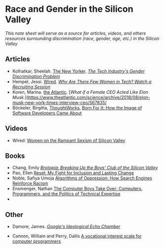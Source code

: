 # Race and Gender in the Silicon Valley

*This note sheet will serve as a source for articles, videos, and others resources surrounding discrimination (race, gender, age, etc.) in the Silicon Valley*

 ## Articles 

- Kolhatkar, Sheelah. [The New Yorker](newyorker.com). [*The Tech Industry's Gender Discrimination Problem*](https://www.newyorker.com/magazine/2017/11/20/the-tech-industrys-gender-discrimination-problem)
- Hempel, Jessi. [Wired](wired.com). [*Why Are There Few Women in Tech? Watch a Recruiting Session*](https://www.wired.com/story/why-are-there-few-women-in-tech-watch-a-recruiting-session/)
- Koren, Marina. [the Atlantic](theatlantic.com). [*What if a Female CEO Acted Like Elon Musk.*](https://www.theatlantic.com/science/archive/2018/08/elon-musk-new-york-times-interview-ceo/567835/
- Böckeler, Birgitta, [ThoughtWorks](thoughtworks.com), [Born For It: How the Image of Software Developers Came About](https://www.thoughtworks.com/insights/blog/born-it-how-image-software-developers-came-about)

## Videos

- Wired: [Women on the Rampant Sexism of Silicon Valley](http://video.wired.com/watch/women-engineers-on-the-rampant-sexism-of-silicon-valley)

## Books

- Chang, Emily [*Brotopia: Breaking Up the Boys' Club of the Silicon Valley*](https://www.amazon.com/Brotopia-Breaking-Boys-Silicon-Valley/dp/0735213534/ref=sr_1_1?ie=UTF8&qid=1537075009&sr=8-1)
- Pao, Ellen [Reset: My Fight for Inclusion and Lasting Change](https://www.amazon.com/Reset-Fight-Inclusion-Lasting-Change/dp/039959101X)
- Noble, Safiya Umoja [Algorithms of Oppression: How Search Engines Reinforce Racism](https://www.amazon.com/Algorithms-Oppression-Search-Engines-Reinforce/dp/1479837245)
- Ensmenger, Nathan [The Computer Boys Take Over: Computers, Programmers, and the Politics of Technical Expertise](https://www.amazon.com/Computer-Boys-Take-Over-Programmers/dp/0262517965)
- 


## Other 

- Damore, James. [*Google's Ideological Echo Chamber*](https://assets.documentcloud.org/documents/3914586/Googles-Ideological-Echo-Chamber.pdf)

- Cannon, William and Perry, Dallis [A vocational interest scale for computer programmers](https://dl.acm.org/purchase.cfm?id=1142628)

